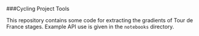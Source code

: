 ###Cycling Project Tools

This repository contains some code for extracting the gradients of Tour de France stages.  Example API use is given in the `notebooks` directory.